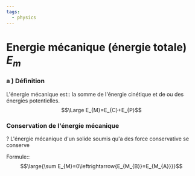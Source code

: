 ```yaml
---
tags:
  - physics
---
```

# Energie mécanique (énergie totale) $E_m$

### a ) Définition

L'énergie mécanique est:: la somme de l'énergie cinétique et de ou des énergies potentielles.$$\Large E_{M}=E_{C}+E_{P}$$

### Conservation de l'énergie mécanique
?
L'énergie mécanique d'un solide soumis qu'a des force conservative se conserve


Formule::$$\large{\sum E_{M}=0\leftrightarrow{E_{M_{B}}=E_{M_{A}}}}$$
